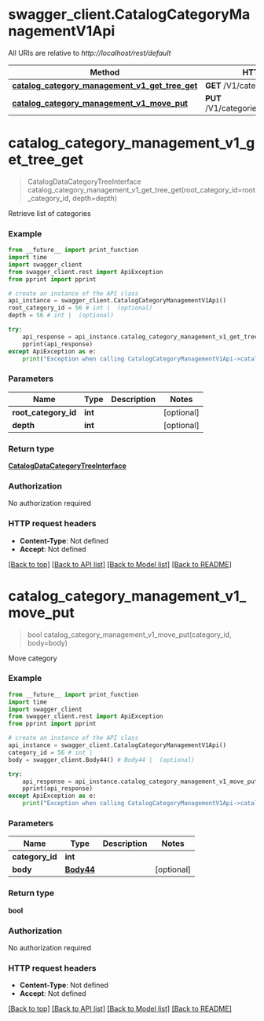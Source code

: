 # swagger_client.CatalogCategoryManagementV1Api

All URIs are relative to *http://localhost/rest/default*

Method | HTTP request | Description
------------- | ------------- | -------------
[**catalog_category_management_v1_get_tree_get**](CatalogCategoryManagementV1Api.md#catalog_category_management_v1_get_tree_get) | **GET** /V1/categories | 
[**catalog_category_management_v1_move_put**](CatalogCategoryManagementV1Api.md#catalog_category_management_v1_move_put) | **PUT** /V1/categories/{categoryId}/move | 


# **catalog_category_management_v1_get_tree_get**
> CatalogDataCategoryTreeInterface catalog_category_management_v1_get_tree_get(root_category_id=root_category_id, depth=depth)



Retrieve list of categories

### Example 
```python
from __future__ import print_function
import time
import swagger_client
from swagger_client.rest import ApiException
from pprint import pprint

# create an instance of the API class
api_instance = swagger_client.CatalogCategoryManagementV1Api()
root_category_id = 56 # int |  (optional)
depth = 56 # int |  (optional)

try: 
    api_response = api_instance.catalog_category_management_v1_get_tree_get(root_category_id=root_category_id, depth=depth)
    pprint(api_response)
except ApiException as e:
    print("Exception when calling CatalogCategoryManagementV1Api->catalog_category_management_v1_get_tree_get: %s\n" % e)
```

### Parameters

Name | Type | Description  | Notes
------------- | ------------- | ------------- | -------------
 **root_category_id** | **int**|  | [optional] 
 **depth** | **int**|  | [optional] 

### Return type

[**CatalogDataCategoryTreeInterface**](CatalogDataCategoryTreeInterface.md)

### Authorization

No authorization required

### HTTP request headers

 - **Content-Type**: Not defined
 - **Accept**: Not defined

[[Back to top]](#) [[Back to API list]](../README.md#documentation-for-api-endpoints) [[Back to Model list]](../README.md#documentation-for-models) [[Back to README]](../README.md)

# **catalog_category_management_v1_move_put**
> bool catalog_category_management_v1_move_put(category_id, body=body)



Move category

### Example 
```python
from __future__ import print_function
import time
import swagger_client
from swagger_client.rest import ApiException
from pprint import pprint

# create an instance of the API class
api_instance = swagger_client.CatalogCategoryManagementV1Api()
category_id = 56 # int | 
body = swagger_client.Body44() # Body44 |  (optional)

try: 
    api_response = api_instance.catalog_category_management_v1_move_put(category_id, body=body)
    pprint(api_response)
except ApiException as e:
    print("Exception when calling CatalogCategoryManagementV1Api->catalog_category_management_v1_move_put: %s\n" % e)
```

### Parameters

Name | Type | Description  | Notes
------------- | ------------- | ------------- | -------------
 **category_id** | **int**|  | 
 **body** | [**Body44**](Body44.md)|  | [optional] 

### Return type

**bool**

### Authorization

No authorization required

### HTTP request headers

 - **Content-Type**: Not defined
 - **Accept**: Not defined

[[Back to top]](#) [[Back to API list]](../README.md#documentation-for-api-endpoints) [[Back to Model list]](../README.md#documentation-for-models) [[Back to README]](../README.md)

